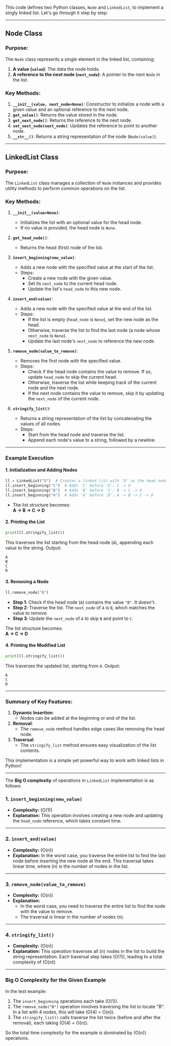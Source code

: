 This code defines two Python classes, `Node` and `LinkedList`, to implement a singly linked list. Let's go through it step by step:

---

## **Node Class**

### Purpose:

The `Node` class represents a single element in the linked list, containing:

1. **A value (`value`)**: The data the node holds.
2. **A reference to the next node (`next_node`)**: A pointer to the next `Node` in the list.

### Key Methods:

1. **`__init__(value, next_node=None)`**: Constructor to initialize a node with a given value and an optional reference to the next node.
2. **`get_value()`**: Returns the value stored in the node.
3. **`get_next_node()`**: Returns the reference to the next node.
4. **`set_next_node(next_node)`**: Updates the reference to point to another node.
5. **`__str__()`**: Returns a string representation of the node (`Node(value)`).

---

## **LinkedList Class**

### Purpose:

The `LinkedList` class manages a collection of `Node` instances and provides utility methods to perform common operations on the list.

### Key Methods:

1. **`__init__(value=None)`**:

    - Initializes the list with an optional value for the head node.
    - If no value is provided, the head node is `None`.

2. **`get_head_node()`**:

    - Returns the head (first) node of the list.

3. **`insert_beginning(new_value)`**:

    - Adds a new node with the specified value at the start of the list.
    - Steps:
        - Create a new node with the given value.
        - Set its `next_node` to the current head node.
        - Update the list's `head_node` to this new node.

4. **`insert_end(value)`**:

    - Adds a new node with the specified value at the end of the list.
    - Steps:
        - If the list is empty (`head_node` is `None`), set the new node as the head.
        - Otherwise, traverse the list to find the last node (a node whose `next_node` is `None`).
        - Update the last node's `next_node` to reference the new node.

5. **`remove_node(value_to_remove)`**:

    - Removes the first node with the specified value.
    - Steps:
        - Check if the head node contains the value to remove. If so, update `head_node` to skip the current head.
        - Otherwise, traverse the list while keeping track of the current node and the next node.
        - If the next node contains the value to remove, skip it by updating the `next_node` of the current node.

6. **`stringify_list()`**:
    - Returns a string representation of the list by concatenating the values of all nodes.
    - Steps:
        - Start from the head node and traverse the list.
        - Append each node's value to a string, followed by a newline.

---

### Example Execution

#### 1. **Initialization and Adding Nodes**

```python
ll = LinkedList("D")  # Creates a linked list with 'D' as the head node.
ll.insert_beginning("C")  # Adds 'C' before 'D': C -> D
ll.insert_beginning("B")  # Adds 'B' before 'C': B -> C -> D
ll.insert_beginning("A")  # Adds 'A' before 'B': A -> B -> C -> D
```

-   The list structure becomes:  
    **A → B → C → D**

#### 2. **Printing the List**

```python
print(ll.stringify_list())
```

This traverses the list starting from the head node (`A`), appending each value to the string. Output:

```
A
B
C
D
```

#### 3. **Removing a Node**

```python
ll.remove_node("B")
```

-   **Step 1**: Check if the head node (`A`) contains the value `"B"`. It doesn't.
-   **Step 2**: Traverse the list. The `next_node` of `A` is `B`, which matches the value to remove.
-   **Step 3**: Update the `next_node` of `A` to skip `B` and point to `C`.

The list structure becomes:  
**A → C → D**

#### 4. **Printing the Modified List**

```python
print(ll.stringify_list())
```

This traverses the updated list, starting from `A`. Output:

```
A
C
D
```

---

### Summary of Key Features:

1. **Dynamic Insertion**:
    - Nodes can be added at the beginning or end of the list.
2. **Removal**:
    - The `remove_node` method handles edge cases like removing the head node.
3. **Traversal**:
    - The `stringify_list` method ensures easy visualization of the list contents.

This implementation is a simple yet powerful way to work with linked lists in Python!

---

The **Big O complexity** of operations in `LinkedList` implementation is as follows:

### **1. `insert_beginning(new_value)`**

-   **Complexity:** \(O(1)\)
-   **Explanation:** This operation involves creating a new node and updating the `head_node` reference, which takes constant time.

---

### **2. `insert_end(value)`**

-   **Complexity:** \(O(n)\)
-   **Explanation:** In the worst case, you traverse the entire list to find the last node before inserting the new node at the end. This traversal takes linear time, where \(n\) is the number of nodes in the list.

---

### **3. `remove_node(value_to_remove)`**

-   **Complexity:** \(O(n)\)
-   **Explanation:**
    -   In the worst case, you need to traverse the entire list to find the node with the value to remove.
    -   The traversal is linear in the number of nodes \(n\).

---

### **4. `stringify_list()`**

-   **Complexity:** \(O(n)\)
-   **Explanation:** This operation traverses all \(n\) nodes in the list to build the string representation. Each traversal step takes \(O(1)\), leading to a total complexity of \(O(n)\).

---

### **Big O Complexity for the Given Example**

In the test example:

1. The `insert_beginning` operations each take \(O(1)\).
2. The `remove_node("B")` operation involves traversing the list to locate "B". In a list with 4 nodes, this will take \(O(4) = O(n)\).
3. The `stringify_list()` calls traverse the list twice (before and after the removal), each taking \(O(4) = O(n)\).

So the total time complexity for the example is dominated by \(O(n)\) operations.
